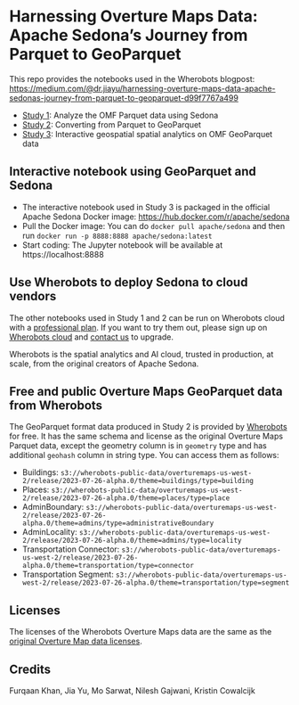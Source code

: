 # Harnessing Overture Maps Data: Apache Sedona’s Journey from Parquet to GeoParquet

This repo provides the notebooks used in the Wherobots blogpost: https://medium.com/@dr.jiayu/harnessing-overture-maps-data-apache-sedonas-journey-from-parquet-to-geoparquet-d99f7767a499

* [Study 1](https://github.com/wherobots/OvertureMaps/blob/main/Sedona_OvertureMaps_Parquet.ipynb): Analyze the OMF Parquet data using Sedona
* [Study 2](https://github.com/wherobots/OvertureMaps/blob/main/Sedona_OvertureMaps_Parquet_To_GeoParquet.ipynb): Converting from Parquet to GeoParquet
* [Study 3](https://github.com/wherobots/OvertureMaps/blob/main/Sedona_OvertureMaps_GeoParquet.ipynb): Interactive geospatial spatial analytics on OMF GeoParquet data

## Interactive notebook using GeoParquet and Sedona

- The interactive notebook used in Study 3 is packaged in the official Apache Sedona Docker image: https://hub.docker.com/r/apache/sedona
- Pull the Docker image: You can do `docker pull apache/sedona` and then run `docker run -p 8888:8888 apache/sedona:latest`
- Start coding: The Jupyter notebook will be available at https://localhost:8888

## Use Wherobots to deploy Sedona to cloud vendors

The other notebooks used in Study 1 and 2 can be run on Wherobots cloud with a [professional plan](https://wherobots.com/pricing/). If you want to try them out, please sign up on [Wherobots cloud](https://www.wherobots.services/) and [contact us](https://docs.wherobots.services/latest/support/) to upgrade.

Wherobots is the spatial analytics and AI cloud, trusted in production, at scale, from the original creators of Apache Sedona.

## Free and public Overture Maps GeoParquet data from Wherobots

The GeoParquet format data produced in Study 2 is provided by [Wherobots](https://www.wherobots.ai/) for free. It has the same schema and license as the original Overture Maps Parquet data, except the geometry column is in `geometry` type and has additional `geohash` column in string type. You can access them as follows:

- Buildings: `s3://wherobots-public-data/overturemaps-us-west-2/release/2023-07-26-alpha.0/theme=buildings/type=building`
- Places: `s3://wherobots-public-data/overturemaps-us-west-2/release/2023-07-26-alpha.0/theme=places/type=place`
- AdminBoundary: `s3://wherobots-public-data/overturemaps-us-west-2/release/2023-07-26-alpha.0/theme=admins/type=administrativeBoundary`
- AdminLocality: `s3://wherobots-public-data/overturemaps-us-west-2/release/2023-07-26-alpha.0/theme=admins/type=locality`
- Transportation Connector: `s3://wherobots-public-data/overturemaps-us-west-2/release/2023-07-26-alpha.0/theme=transportation/type=connector`
- Transportation Segment: `s3://wherobots-public-data/overturemaps-us-west-2/release/2023-07-26-alpha.0/theme=transportation/type=segment`

## Licenses

The licenses of the Wherobots Overture Maps data are the same as the [original Overture Map data licenses](https://overturemaps.org/download/).

## Credits

Furqaan Khan, Jia Yu, Mo Sarwat, Nilesh Gajwani, Kristin Cowalcijk
